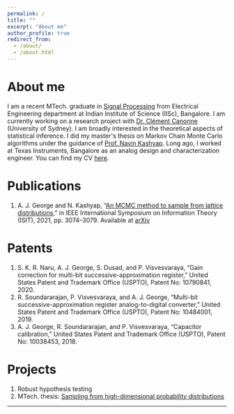 ```yaml
---
permalink: /
title: ""
excerpt: "About me"
author_profile: true
redirect_from: 
  - /about/
  - /about.html
---
```




About me
======
I am a recent MTech. graduate in [Signal Processing](https://ee.iisc.ac.in/m-tech-programme-signal-processing/) from Electrical Engineering department at Indian Institute of Science (IISc), Bangalore. I am currently working on a research project with [Dr. Clément Canonne](https://ccanonne.github.io/) (University of Sydney). I am broadly interested in the theoretical aspects of statistical inference. I did my master's thesis on Markov Chain Monte Carlo algorithms under the guidance of [Prof. Navin Kashyap](https://ece.iisc.ac.in/~nkashyap/). Long ago, I worked at Texas Instruments, Bangalore as an analog design and characterization engineer. You can find my CV [here](https://github.com/anandjez/anandjez.github.io/tree/master/files/CV_Anand.pdf). 

Publications
======

1. A. J. George and N. Kashyap, “[An MCMC method to sample from lattice distributions](https://ieeexplore.ieee.org/document/9517919),” in IEEE International Symposium on Information Theory (ISIT), 2021, pp. 3074–3079. Available at [arXiv](https://arxiv.org/abs/2101.06453)
   
Patents
======

1. S. K. R. Naru, A. J. George, S. Dusad, and P. Visvesvaraya, “Gain correction for multi-bit successive-approximation register,” United States Patent and Trademark Office (USPTO), Patent No: 10790841, 2020.
2. R. Soundararajan, P. Visvesvaraya, and A. J. George, “Multi-bit successive-approximation register analog-to-digital converter,” United States Patent and Trademark Office (USPTO), Patent No: 10484001, 2019.
3. A. J. George, R. Soundararajan, and P. Visvesvaraya, “Capacitor calibration,” United States Patent and Trademark Office (USPTO), Patent No: 10038453, 2018.

Projects
======

1. Robust hypothesis testing
2. MTech. thesis: [Sampling from high-dimensional probability distributions](https://github.com/anandjez/anandjez.github.io/tree/master/files/Sampling_MTech_project_final_report.pdf)

------

